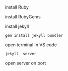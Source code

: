 
install Ruby

install RubyGems

install jekyll
```bach
gem install jekyll bundler
```
open terminal in VS code
```bach
jekyll  server
```

open server on port
